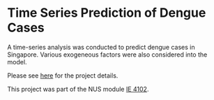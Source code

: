 # Time Series Prediction of Dengue Cases

A time-series analysis was conducted to predict dengue cases in Singapore. Various exogeneous factors were also considered into the model.

Please see [here](/Docs/Presentation_slides.pdf) for the project details.

This project was part of the NUS module [IE 4102](https://nusmods.com/modules/IE4102/independent-study-module). 